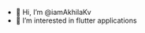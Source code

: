 - 👋 Hi, I’m @iamAkhilaKv
- 👀 I’m interested in flutter applications


<!---
iamAkhilaKv/iamAkhilaKv is a ✨ special ✨ repository because its `README.md` (this file) appears on your GitHub profile.
You can click the Preview link to take a look at your changes.
--->
